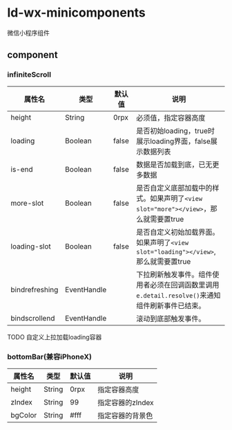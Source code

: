 # ld-wx-minicomponents
微信小程序组件

## component
### infiniteScroll
|属性名|类型|默认值|说明
|----|---|---|---|
|height|String|0rpx|必须值，指定容器高度
|loading|Boolean|false|是否初始loading，true时展示loading界面，false展示数据列表|
|is-end|Boolean|false|数据是否加载到底，已无更多数据|
|more-slot|Boolean|false|是否自定义底部加载中的样式。如果声明了`<view slot="more"></view>`，那么就需要置true|
|loading-slot|Boolean|false|是否自定义初始加载界面。如果声明了`<view slot="loading"></view>`,那么就需要置true|
|bindrefreshing|EventHandle||下拉刷新触发事件。组件使用者必须在回调函数里调用`e.detail.resolve()`来通知组件刷新事件已结束。
|bindscrollend|EventHandle||滚动到底部触发事件。

TODO 自定义上拉加载loading容器

### bottomBar(兼容iPhoneX)
|属性名|类型|默认值|说明
|----|---|---|---|
|height|String|0rpx|指定容器高度
|zIndex|String|99|指定容器的zIndex
|bgColor|String|#fff|指定容器的背景色


